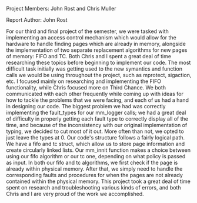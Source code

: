 Project Members: John Rost and Chris Muller

Report Author: John Rost

   For our third and final project of the semester, we were tasked with implementing an access control mechanism which would allow for the hardware to handle finding
pages which are already in memory, alongside the implementation of two separate replacement algorithms for new pages of memory: FIFO and TC. Both Chris and I 
spent a great deal of time researching these topics before beginning to implement our code. The most difficult task initially was getting used to the new symantics
and function calls we would be using throughout the project, such as mprotect, sigaction, etc. I focused mainly on researching and implementing the FIFO functionality,
while Chris focused more on Third Chance. We both communicated with each other frequently while coming up with ideas for how to tackle the problems that we were facing,
and each of us had a hand in designing our code. The biggest problem we had was correctly implementing the fault_types for our mm_logger calls; we had a great deal of 
difficulty in properly getting each fault type to correctly display all of the time, and because of the inconsistency with our original implementation of typing, we 
decided to cut most of it out. More often than not, we opted to just leave the types at 0. Our code's structure follows a fairly logical path. We have a fifo and tc
struct, which allow us to store page information and create circularly linked lists. Our mm_innit function makes a choice between using our fifo algorithm or our
tc one, depending on what policy is passed as input. In both our fifo and tc algorithms, we first check if the page is already within physical memory. After that, we 
simply need to handle the corresponding faults and procedures for when the pages are not already contained within the physical memory. This project took
a great deal of time spent on research and troubleshooting various kinds of errors, and both Chris and I are very proud of the work we accomplished.
